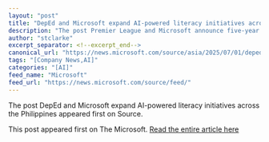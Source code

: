 ```yaml
---
layout: "post"
title: "DepEd and Microsoft expand AI-powered literacy initiatives across the Philippines"
description: "The post Premier League and Microsoft announce five-year strategic partnership to personalize the fa..."
author: "stclarke"
excerpt_separator: <!--excerpt_end-->
canonical_url: "https://news.microsoft.com/source/asia/2025/07/01/deped-and-microsoft-expand-ai-powered-literacy-initiatives-across-the-philippines/"
tags: "[Company News,AI]"
categories: "[AI]"
feed_name: "Microsoft"
feed_url: "https://news.microsoft.com/source/feed/"
---
```


The post DepEd and Microsoft expand AI-powered literacy initiatives across the Philippines appeared first on Source.

This post appeared first on The Microsoft. [Read the entire article here](https://news.microsoft.com/source/asia/2025/07/01/deped-and-microsoft-expand-ai-powered-literacy-initiatives-across-the-philippines/)
